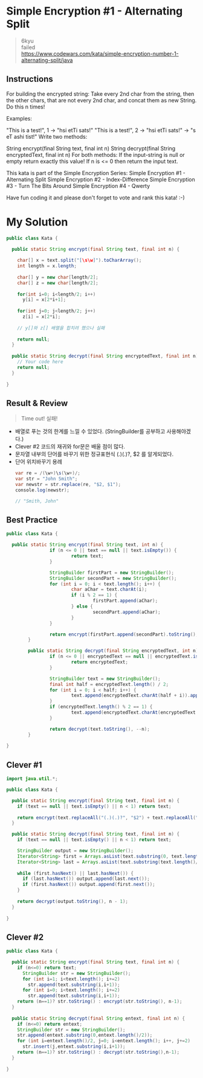 # Simple Encryption #1 - Alternating Split
>6kyu  
>failed  
>https://www.codewars.com/kata/simple-encryption-number-1-alternating-split/java

## Instructions
For building the encrypted string:
Take every 2nd char from the string, then the other chars, that are not every 2nd char, and concat them as new String.
Do this n times!

Examples:

"This is a test!", 1 -> "hsi  etTi sats!"
"This is a test!", 2 -> "hsi  etTi sats!" -> "s eT ashi tist!"
Write two methods:

String encrypt(final String text, final int n)
String decrypt(final String encryptedText, final int n)
For both methods:
If the input-string is null or empty return exactly this value!
If n is <= 0 then return the input text.

This kata is part of the Simple Encryption Series:
Simple Encryption #1 - Alternating Split
Simple Encryption #2 - Index-Difference
Simple Encryption #3 - Turn The Bits Around
Simple Encryption #4 - Qwerty

Have fun coding it and please don't forget to vote and rank this kata! :-)

# My Solution
~~~java
public class Kata {

  public static String encrypt(final String text, final int n) {
    
    char[] x = text.split("[\s\w]").toCharArray();
    int length = x.length;
    
    char[] y = new char[length/2];
    char[] z = new char[length/2];
    
    for(int i=0; i<length/2; i++)
      y[i] = x[2*i+1];
      
    for(int j=0; j<length/2; j++)
      z[i] = x[2*i];
      
    // y[]와 z[] 배열을 합치려 했으나 실패
    
    return null;   
  }
  
  public static String decrypt(final String encryptedText, final int n) {
    // Your code here
    return null;
  }
 
}
~~~

## Result & Review
>Time out! 실패!
- 배열로 푸는 것의 한계를 느낄 수 있었다. (StringBuilder를 공부하고 사용해야겠다.)
- Clever #2 코드의 재귀와 for문은 배울 점이 많다.
- 문자열 내부의 단어를 바꾸기 위한 정규표현식 (.)(.)?, $2 를 알게되었다.
- 단어 위치바꾸기 용례
    ~~~java
    var re = /(\w+)\s(\w+)/;
    var str = "John Smith";
    var newstr = str.replace(re, "$2, $1");
    console.log(newstr);

    // "Smith, John"
    ~~~

## Best Practice
~~~java
public class Kata {

  public static String encrypt(final String text, int n) {
                if (n <= 0 || text == null || text.isEmpty()) {
                        return text;
                }

                StringBuilder firstPart = new StringBuilder();
                StringBuilder secondPart = new StringBuilder();
                for (int i = 0; i < text.length(); i++) {
                        char aChar = text.charAt(i);
                        if (i % 2 == 1) {
                                firstPart.append(aChar);
                        } else {
                                secondPart.append(aChar);
                        }
                }

                return encrypt(firstPart.append(secondPart).toString(), --n);
        }

        public static String decrypt(final String encryptedText, int n) {
                if (n <= 0 || encryptedText == null || encryptedText.isEmpty()) {
                        return encryptedText;
                }

                StringBuilder text = new StringBuilder();
                final int half = encryptedText.length() / 2;
                for (int i = 0; i < half; i++) {
                        text.append(encryptedText.charAt(half + i)).append(encryptedText.charAt(i));
                }
                if (encryptedText.length() % 2 == 1) {
                        text.append(encryptedText.charAt(encryptedText.length() - 1));
                }

                return decrypt(text.toString(), --n);
        }
  
}
~~~

## Clever #1
~~~java
import java.util.*;

public class Kata {

  public static String encrypt(final String text, final int n) {
    if (text == null || text.isEmpty() || n < 1) return text;
    
    return encrypt(text.replaceAll("(.)(.)?", "$2") + text.replaceAll("(.)(.)?", "$1"), n - 1);
  }

  public static String decrypt(final String text, final int n) {
    if (text == null || text.isEmpty() || n < 1) return text;

    StringBuilder output = new StringBuilder();
    Iterator<String> first = Arrays.asList(text.substring(0, text.length()/2).split("")).iterator();
    Iterator<String> last = Arrays.asList(text.substring(text.length()/2).split("")).iterator();
    
    while (first.hasNext() || last.hasNext()) {
      if (last.hasNext()) output.append(last.next());
      if (first.hasNext()) output.append(first.next());
    }
    
    return decrypt(output.toString(), n - 1);
  }
  
}
~~~

## Clever #2
~~~java
public class Kata {

  public static String encrypt(final String text, final int n) {
    if (n<=0) return text;
      StringBuilder str = new StringBuilder();
      for (int i=1; i<text.length(); i+=2)
        str.append(text.substring(i,i+1));
      for (int i=0; i<text.length(); i+=2)
        str.append(text.substring(i,i+1));
    return (n==1)? str.toString() : encrypt(str.toString(), n-1);
  }
  
  public static String decrypt(final String entext, final int n) {
    if (n<=0) return entext;
    StringBuilder str = new StringBuilder();
    str.append(entext.substring(0,entext.length()/2));
    for (int i=entext.length()/2, j=0; i<entext.length(); i++, j+=2)
      str.insert(j,entext.substring(i,i+1)); 
    return (n==1)? str.toString() : decrypt(str.toString(),n-1);
  }
  
}
~~~





